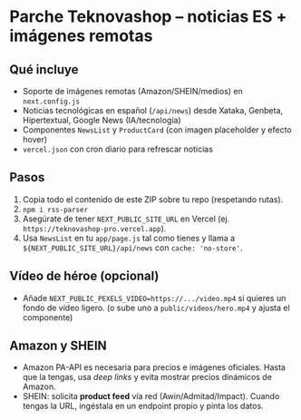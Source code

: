 # Parche Teknovashop – noticias ES + imágenes remotas

## Qué incluye
- Soporte de imágenes remotas (Amazon/SHEIN/medios) en `next.config.js`
- Noticias tecnológicas en español (`/api/news`) desde Xataka, Genbeta, Hipertextual, Google News (IA/tecnología)
- Componentes `NewsList` y `ProductCard` (con imagen placeholder y efecto hover)
- `vercel.json` con cron diario para refrescar noticias

## Pasos
1. Copia todo el contenido de este ZIP sobre tu repo (respetando rutas).
2. `npm i rss-parser`
3. Asegúrate de tener `NEXT_PUBLIC_SITE_URL` en Vercel (ej. `https://teknovashop-pro.vercel.app`).
4. Usa `NewsList` en tu `app/page.js` tal como tienes y llama a `${NEXT_PUBLIC_SITE_URL}/api/news` con `cache: 'no-store'`.

## Vídeo de héroe (opcional)
- Añade `NEXT_PUBLIC_PEXELS_VIDEO=https://.../video.mp4` si quieres un fondo de vídeo ligero.
  (o sube uno a `public/videos/hero.mp4` y ajusta el componente)

## Amazon y SHEIN
- Amazon PA-API es necesaria para precios e imágenes oficiales. Hasta que la tengas, usa *deep links* y evita mostrar precios dinámicos de Amazon.
- SHEIN: solicita **product feed** vía red (Awin/Admitad/Impact). Cuando tengas la URL, ingéstala en un endpoint propio y pinta los datos.
